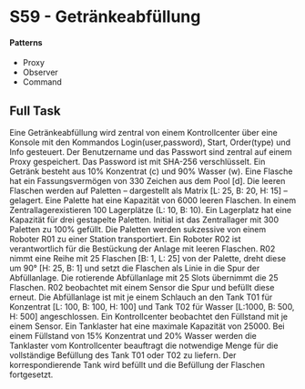 # S59 - Getränkeabfüllung

#### Patterns
- Proxy
- Observer
- Command

## Full Task

Eine Getränkeabfüllung wird zentral von einem Kontrollcenter über eine Konsole mit den Kommandos Login(user,password), Start, Order(type) und Info gesteuert. Der Benutzername und das Passwort sind zentral auf einem Proxy gespeichert. Das Password ist mit SHA-256 verschlüsselt. Ein Getränk besteht aus  10%  Konzentrat  (c)  und  90%  Wasser  (w).  Eine  Flasche  hat  ein  Fassungsvermögen  von  330 Zeichen aus dem Pool [d]. Die leeren Flaschen werden auf Paletten – dargestellt als Matrix [L: 25, B: 20, H: 15] – gelagert. Eine Palette hat eine Kapazität von 6000 leeren Flaschen. In einem Zentrallagerexistieren 100 Lagerplätze (L: 10, B: 10). Ein Lagerplatz hat eine Kapazität für drei gestapelte Paletten. Initial ist das Zentrallager mit 300 Paletten zu 100% gefüllt. Die Paletten werden sukzessive von einem Roboter  R01  zu  einer  Station  transportiert.  Ein  Roboter  R02  ist  verantwortlich  für  die  Bestückung  der Anlage mit leeren Flaschen. R02 nimmt eine Reihe mit 25 Flaschen [B: 1, L: 25] von der Palette, dreht diese um 90° [H: 25, B: 1] und setzt die Flaschen als Linie in die Spur der Abfüllanlage. Die rotierende Abfüllanlage mit 25 Slots übernimmt die 25 Flaschen. R02 beobachtet mit einem Sensor die Spur und befüllt diese erneut. Die Abfüllanlage ist mit je einem Schlauch an den Tank T01 für Konzentrat [L: 100, B:  100,  H:  100]  und Tank T02  für  Wasser  [L:1000,  B:  500,  H:  500]  angeschlossen.  Ein  Kontrollcenter beobachtet den Füllstand mit je einem Sensor. Ein Tanklaster hat eine maximale Kapazität von 25000. Bei  einem  Füllstand  von  15%  Konzentrat  und  20%  Wasser  werden  die Tanklaster  vom  Kontrollcenter beauftragt die notwendige Menge für die vollständige Befüllung des Tank T01 oder T02 zu liefern. Der korrespondierende Tank wird befüllt und die Befüllung der Flaschen fortgesetzt.